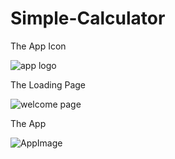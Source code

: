 # Simple-Calculator

The App Icon

![app logo](https://user-images.githubusercontent.com/100502539/168404449-d95d909d-10ba-4598-b380-f033fc8a2adf.jpg)


The Loading Page

![welcome page](https://user-images.githubusercontent.com/100502539/168404487-84890bc9-2d33-4958-8b92-d1675f25bb69.jpg)


The App

![AppImage](https://user-images.githubusercontent.com/100502539/168404494-054ad9e7-49fd-40aa-867c-c2eea74e4938.png)
